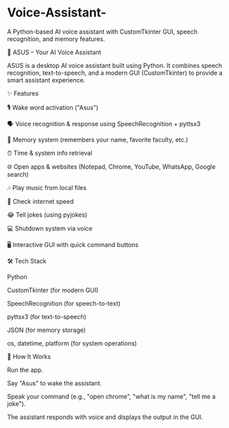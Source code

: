 # Voice-Assistant-
A Python-based AI voice assistant with CustomTkinter GUI, speech recognition, and memory features.

🤖 ASUS – Your AI Voice Assistant

ASUS is a desktop AI voice assistant built using Python. It combines speech recognition, text-to-speech, and a modern GUI (CustomTkinter) to provide a smart assistant experience.

✨ Features

🎙️ Wake word activation ("Asus")

🗣️ Voice recognition & response using SpeechRecognition + pyttsx3

💾 Memory system (remembers your name, favorite faculty, etc.)

⏰ Time & system info retrieval

🌐 Open apps & websites (Notepad, Chrome, YouTube, WhatsApp, Google search)

🎶 Play music from local files

📡 Check internet speed

😂 Tell jokes (using pyjokes)

💻 Shutdown system via voice

🖥️ Interactive GUI with quick command buttons

🛠️ Tech Stack

Python

CustomTkinter (for modern GUI)

SpeechRecognition (for speech-to-text)

pyttsx3 (for text-to-speech)

JSON (for memory storage)

os, datetime, platform (for system operations)

🚀 How It Works

Run the app.

Say "Asus" to wake the assistant.

Speak your command (e.g., "open chrome", "what is my name", "tell me a joke").

The assistant responds with voice and displays the output in the GUI.

